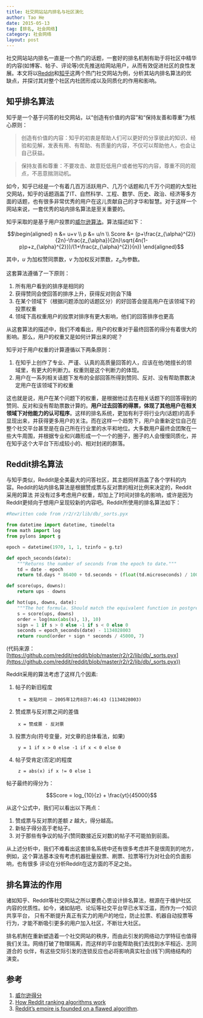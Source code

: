 ```yaml
---
title: 社交网站站内排名与社区演化
author: Tao He
date: 2015-05-13
tag: [排名, 社会网络]
category: 社会网络
layout: post
---
```


社交网站站内排名一直是一个热门的话题，一套好的排名机制有助于将社区中精华的内容(如博客、帖子、评论等)优先推送给网站用户，从而有效促进社区的良性发展。本文将以[Reddit](http://www.reddit.com)和[知乎](http://www.zhihu.com)这两个热门社交网站为例，分析其站内排名算法的优缺点，并探讨其对整个社区内社团形成以及同质化的作用和影响。

知乎排名算法
------------

知乎是一个基于问答的社交网站，以“创造有价值的内容”和“保持友善和尊重”为核心原则：

> 创造有价值的内容：知乎的初衷是帮助人们可以更好的分享彼此的知识、经验和见解，发表有用、有帮助、有质量的内容，不仅可以帮助他人，也会让自己获益。

> 保持友善和尊重：不要攻击、故意贬低用户或者他写的内容，尊重不同的观点，不恶意揣测动机。

<!--more-->

如今，知乎已经是一个有着几百万活跃用户、几万个话题和几千万个问题的大型社交网站，知乎的话题涵盖了IT、自然科学、工程、数学、历史、政治、经济等多方面的话题，也有很多非常优秀的用户在这儿贡献自己的才华和智慧。对于这样一个网站来说，一套优秀的站内排名算法是至关重要的。

知乎采取的是基于用户投票的[威尔逊算法](http://en.wikipedia.org/wiki/Binomial_proportion_confidence_interval#Wilson_score_interval)。算法描述如下：

$$\begin{aligned}
    n     &= u+v \\
    p     &= u/n \\
    Score &= (p+\frac{z_{\alpha}^{2}}{2n}-\frac{z_{\alpha}}{2n}\sqrt{4n(1-p)p+z_{\alpha}^{2}})/(1+\frac{z_{\alpha}^{2}}{n})
\end{aligned}$$

其中，$u$ 为加权赞同票数，$v$ 为加权反对票数，$z_{\alpha}$为参数。

这套算法遵循了一下原则：

1. 所有用户看到的排序是相同的
2. 获得赞同会使回答的排序上升，获得反对则会下降
3. 在某个领域下（根据问题添加的话题区分）的好回答会提高用户在该领域下的投票权重
4. 领域下高权重用户的投票对排序有更大影响，他们的回答排序也更高

从这套算法的描述中，我们不难看出，用户的权重对于最终回答的得分有着很大的影响。那么，用户的权重又是如何计算出来的呢？

知乎对于用户权重的计算遵循以下两条原则：

1. 在知乎上创作了专业、严谨、认真的高质量回答的人，应该在他/她擅长的领域里，有更大的判断力。权重则是这个判断力的体现。
2. 用户在一系列相关话题下发布的全部回答所得到赞同、反对、没有帮助票数决定用户在该领域下的权重

这也就是说，用户在某个问题下的权重，是根据他过去在相关话题下的回答得到的赞同、反对和没有帮助票数计算的。**用户过去回答的得票，体现了其他用户在相关领域下对他能力的认可程序**。这样的排名系统，更加有利于将行业内(话题)的高手显现出来，并获得更多用户的关注。而在这样一个趋势下，用户会重新定位自己在整个社交平台甚至是在自己所在行业里的水平和地位。大多数用户最终会团聚在一些大牛周围，并根据专业和兴趣形成一个一个的圈子，圈子的人会慢慢同质化，并在知乎这个大平台下形成较小的、相对封闭的群落。

Reddit排名算法
--------------

与知乎类似，Reddit是全美最大的问答社区，其主题同样涵盖了各个学科的内容。Reddit的站内排名算法是根据赞成票与反对票的相对比例来决定的，Reddit采用的算法
并没有过多考虑用户权重，却加上了时间对排名的影响，或许是因为Reddit更倾向于想用户呈现较新的内容吧。Reddit所使用的排名算法如下：

~~~python
#Rewritten code from /r2/r2/lib/db/_sorts.pyx

from datetime import datetime, timedelta
from math import log
from pylons import g

epoch = datetime(1970, 1, 1, tzinfo = g.tz)

def epoch_seconds(date):
    """Returns the number of seconds from the epoch to date."""
    td = date - epoch
    return td.days * 86400 + td.seconds + (float(td.microseconds) / 1000000)

def score(ups, downs):
    return ups - downs

def hot(ups, downs, date):
    """The hot formula. Should match the equivalent function in postgres."""
    s = score(ups, downs)
    order = log(max(abs(s), 1), 10)
    sign = 1 if s > 0 else -1 if s < 0 else 0
    seconds = epoch_seconds(date) - 1134028003
    return round(order + sign * seconds / 45000, 7)
~~~

(代码来源：[https://github.com/reddit/reddit/blob/master/r2/r2/lib/db/_sorts.pyx](https://github.com/reddit/reddit/blob/master/r2/r2/lib/db/_sorts.pyx))

Reddit采用的算法考虑了这样几个因素:

1. 帖子的新旧程度

        t = 发贴时间 – 2005年12月8日7:46:43 (1134028003)

2. 赞成票与反对票之间的差值

        x = 赞成票 - 反对票

3. 投票方向(符号变量，对文章的总体看法，如果)

        y = 1 if x > 0 else -1 if x < 0 else 0

4. 帖子受肯定(否定)的程度

        z = abs(x) if x != 0 else 1

帖子最终的得分为：

$$Score = log_{10}{z} + \frac{yt}{45000}$$

从这个公式中，我们可以看出以下两点：

1. 赞成票与反对票的差额 $z$ 越大，得分越高。
2. 新帖子得分高于老帖子。
3. 对于那些有争议的帖子(赞同数接近反对数)的帖子不可能拍到前面。

从上述分析中，我们不难看出这套排名系统中还有很多考虑并不是很周到的地方，例如，这个算法基本没有考虑机器批量投票、刷票、拉票等行为对社会的负面影响，也有很多
评论在分析Reddit在这方面的不足之处。

排名算法的作用
--------------

诸如知乎、Reddit等社交网站之所以要费心思设计排名算法，根源在于维护社区内容的优质性。如今，诸如贴吧、论坛等社交平台早已水军泛滥，而作为一个知识共享平台，
只有不断提升真正有实力的用户的地位，防止拉票、机器自动投票等行为，才能不断吸引更多的用户加入社区，不断壮大社区。

排名机制在重新塑造着一个社交网站的秩序，而由此引发的网络动力学特征也值得我们关注。网络打破了物理隔离，而这样的平台能帮助我们去找到水平相近、志同道合的
伙伴，有这些交际引发的连锁反应也必将影响真实社会(线下)网络结构的演变。

参考
----

1. [威尔逊得分](http://en.wikipedia.org/wiki/Binomial_proportion_confidence_interval#Wilson_score_interval)
2. [How Reddit ranking algorithms work](http://amix.dk/blog/post/19588)
3. [Reddit’s empire is founded on a flawed algorithm](http://technotes.iangreenleaf.com/posts/2013-12-09-reddits-empire-is-built-on-a-flawed-algorithm.html).

